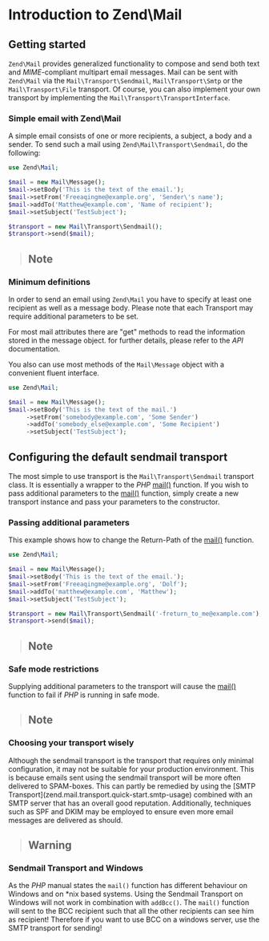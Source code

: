 # Introduction to Zend\\Mail

## Getting started

`Zend\Mail` provides generalized functionality to compose and send both text and *MIME*-compliant
multipart email messages. Mail can be sent with `Zend\Mail` via the `Mail\Transport\Sendmail`,
`Mail\Transport\Smtp` or the `Mail\Transport\File` transport. Of course, you can also implement your
own transport by implementing the `Mail\Transport\TransportInterface`.

### Simple email with Zend\\Mail

A simple email consists of one or more recipients, a subject, a body and a sender. To send such a
mail using `Zend\Mail\Transport\Sendmail`, do the following:

```php
use Zend\Mail;

$mail = new Mail\Message();
$mail->setBody('This is the text of the email.');
$mail->setFrom('Freeaqingme@example.org', 'Sender\'s name');
$mail->addTo('Matthew@example.com', 'Name of recipient');
$mail->setSubject('TestSubject');

$transport = new Mail\Transport\Sendmail();
$transport->send($mail);
```

> ## Note
### Minimum definitions
In order to send an email using `Zend\Mail` you have to specify at least one recipient as well as a
message body. Please note that each Transport may require additional parameters to be set.

For most mail attributes there are "get" methods to read the information stored in the message
object. for further details, please refer to the *API* documentation.

You also can use most methods of the `Mail\Message` object with a convenient fluent interface.

```php
use Zend\Mail;

$mail = new Mail\Message();
$mail->setBody('This is the text of the mail.')
     ->setFrom('somebody@example.com', 'Some Sender')
     ->addTo('somebody_else@example.com', 'Some Recipient')
     ->setSubject('TestSubject');
```

## Configuring the default sendmail transport

The most simple to use transport is the `Mail\Transport\Sendmail` transport class. It is essentially
a wrapper to the *PHP* [mail()](http://php.net/mail) function. If you wish to pass additional
parameters to the [mail()](http://php.net/mail) function, simply create a new transport instance and
pass your parameters to the constructor.

### Passing additional parameters

This example shows how to change the Return-Path of the [mail()](http://php.net/mail) function.

```php
use Zend\Mail;

$mail = new Mail\Message();
$mail->setBody('This is the text of the email.');
$mail->setFrom('Freeaqingme@example.org', 'Dolf');
$mail->addTo('matthew@example.com', 'Matthew');
$mail->setSubject('TestSubject');

$transport = new Mail\Transport\Sendmail('-freturn_to_me@example.com');
$transport->send($mail);
```

> ## Note
### Safe mode restrictions
Supplying additional parameters to the transport will cause the [mail()](http://php.net/mail)
function to fail if *PHP* is running in safe mode.

> ## Note
### Choosing your transport wisely
Although the sendmail transport is the transport that requires only minimal configuration, it may
not be suitable for your production environment. This is because emails sent using the sendmail
transport will be more often delivered to SPAM-boxes. This can partly be remedied by using the
\[SMTP Transport\](zend.mail.transport.quick-start.smtp-usage) combined with an SMTP server that has
an overall good reputation. Additionally, techniques such as SPF and DKIM may be employed to ensure
even more email messages are delivered as should.

> ## Warning
### Sendmail Transport and Windows
As the *PHP* manual states the `mail()` function has different behaviour on Windows and on \*nix
based systems. Using the Sendmail Transport on Windows will not work in combination with `addBcc()`.
The `mail()` function will sent to the BCC recipient such that all the other recipients can see him
as recipient!
Therefore if you want to use BCC on a windows server, use the SMTP transport for sending!
